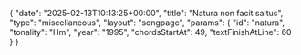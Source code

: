 {
    "date": "2025-02-13T10:13:25+00:00",
    "title": "Natura non facit saltus",
    "type": "miscellaneous",
    "layout": "songpage",
    "params": {
        "id": "natura",
        "tonality": "Hm",
        "year": "1995",
        "chordsStartAt": 49,
        "textFinishAtLine": 60
    }
}